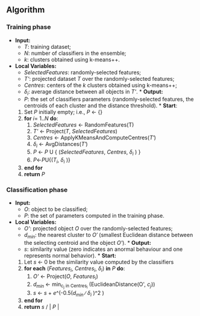 ## Algorithm

### Training phase
   * **Input:**
        * *T*: training dataset;
        * *N*: number of classifiers in the ensemble;
        * *k*: clusters obtained using k-means++.
   * **Local Variables:**
	   * *SelectedFeatures*: randomly-selected features;
	   * *T'*: projected dataset *T* over the randomly-selected features;
	   * *Centres*: centers of the *k* clusters obtained using k-means++;
	   * *δ<sub>i</sub>*:  average distance between all objects in *T'*.
    * **Output:**
        * *P*: the set of classifiers parameters (randomly-selected features, the centroids of each cluster and the distance threshold).
    * **Start**:
        1. Set *P* initially empty; i.e., *P* ← {}
        2. **for** *i*= 1..*N* **do**:
	        1. *SelectedFeatures*  ← RandomFeatures(T)
	        2. *T'* ← Project(*T*, *SelectedFeatures*)
	        3. *Centres* ← ApplyKMeansAndComputeCentres(*T′*)
	        4. *δ<sub>i</sub>* ← AvgDistances(*T′*)
	        5. *P* ← *P* U { (*SelectedFeatures*, *Centres*, *δ<sub>i</sub>* ) }
	        6. *P*←*P*U{(*T<sub>i</sub>*, *δ<sub>i</sub>* )}
        3. **end for**
        4. **return** *P*


### Classification phase
   * **Input:**
        * *O*: object to be classified;
        * *P*: the set of parameters computed in the training phase.
   * **Local Variables:**
	   * *O'*: projected object *O* over the randomly-selected features;
	   * *d<sub>min</sub>*:  the nearest cluster to *O′* (smallest Euclidean distance between the selecting centroid and the object *O'*).
    * **Output:**
        * *s*: similarity value (zero indicates an anormal behaviour and one represents normal behavior).
    * **Start:**
        1. Let *s* ← 0 be the similarity value computed by the classifiers
        2. **for each** (*Features<sub>i</sub>*, *Centres<sub>i</sub>*, *δ<sub>i</sub>*) **in** *P* **do**:
            1. *O'* ← Project(*O*, *Features<sub>i</sub>*)
            2. *d<sub>min</sub>* ← min<sub>c<sub>j</sub> in Centres<sub>i</sub></sub> (EuclideanDistance(O', *c<sub>j</sub>*))
            3. *s* ← *s* + *e*^(-0.5(*d<sub>min</sub>* ∕ *δ<sub>i</sub>* )^2 )
        3. **end for**
        4. **return** *s* / | *P* |
  
